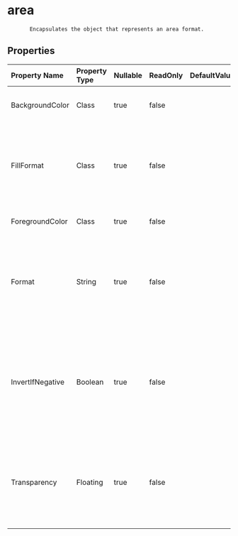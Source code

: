 # **area**

           Encapsulates the object that represents an area format.            

## **Properties**

| Property Name | Property Type | Nullable |  ReadOnly | DefaultValue | Description | 
| :- | :- | :- |:- |  :- | :- |
|BackgroundColor|Class|true|false |  |Gets or sets the background  of the . |
|FillFormat|Class|true|false |  |Represents a  object that contains fill formatting properties for the specified chart or shape. |
|ForegroundColor|Class|true|false |  |Gets or sets the foreground . |
|Format|String|true|false |  |This class has a property named "Format" of type string with both getter and setter methods.|
|InvertIfNegative|Boolean|true|false |  |If the property is true and the value of chart point is a negative number,            the foreground color and background color will be exchanged. |
|Transparency|Floating|true|false |  |Returns or sets the degree of transparency of the area as a value from 0.0 (opaque) through 1.0 (clear). |

